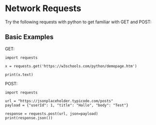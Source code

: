 # Network Requests

Try the following requests with python to get familiar with GET and POST:

## Basic Examples

GET:

```
import requests

x = requests.get('https://w3schools.com/python/demopage.htm')

print(x.text)
```

POST:

```
import requests

url = "https://jsonplaceholder.typicode.com/posts"
payload = {"userId": 1, "title": "Hallo", "body": "Test"}

response = requests.post(url, json=payload)
print(response.json())
```
